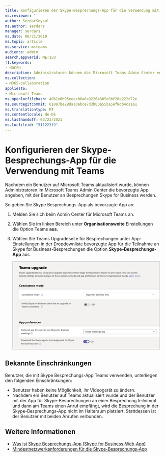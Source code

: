 ```yaml
---
title: Konfigurieren der Skype-Besprechungs-App für die Verwendung mit Teams
ms.reviewer: ''
author: SerdarSoysal
ms.author: serdars
manager: serdars
ms.date: 06/21/2019
ms.topic: article
ms.service: msteams
audience: admin
search.appverid: MET150
f1.keywords:
- NOCSH
description: Administratoren können das Microsoft Teams Admin Center verwenden, um die Skype-Besprechungs-App für die Zusammenarbeit mit Teams
ms.collection:
- M365-collaboration
appliesto:
- Microsoft Teams
ms.openlocfilehash: 40b1e0b95eeac06a0a92264305e0bf20e222d72e
ms.sourcegitcommit: 01087be29daa3abce7d3b03a55ba5ef8db4ca161
ms.translationtype: MT
ms.contentlocale: de-DE
ms.lasthandoff: 03/23/2021
ms.locfileid: "51122319"
---
```

<a name="configure-the-skype-meetings-app-to-work-with-teams"></a>Konfigurieren der Skype-Besprechungs-App für die Verwendung mit Teams
===================================================

Nachdem ein Benutzer auf Microsoft Teams aktualisiert wurde, können Administratoren im Microsoft Teams Admin Center die bevorzugte App angeben, mit der Benutzer an Besprechungen Skype for Business werden.

So geben Sie Skype Besprechungs-App als bevorzugte App an:

1. Melden Sie sich beim Admin Center für Microsoft Teams an.
2. Wählen Sie im linken Bereich unter **Organisationsweite** Einstellungen die Option Teams **aus.**
3. Wählen Sie Teams Upgradeseite für Besprechungen unter App-Einstellungen in der  Dropdownliste bevorzugte App für die Teilnahme an Skype for Business-Besprechungen die Option **Skype-Besprechungs-App** aus. 

    ![Wählen Sie bevorzugte App für Benutzer für die Teilnahme an Besprechungen Skype for Business aus.](media/teams-configure-skype-meetings-app-to-work-with-teams-image1.png)

## <a name="known-limitations"></a>Bekannte Einschränkungen

Benutzer, die mit Skype Besprechungs-App Teams verwenden, unterliegen den folgenden Einschränkungen:

- Benutzer haben keine Möglichkeit, ihr Videogerät zu ändern.
- Nachdem ein Benutzer auf Teams aktualisiert wurde und der Benutzer mit der App für Skype-Besprechungen an einer Besprechung teilnimmt und dann am Teams einen Anruf empfängt, wird die Besprechung in der Skype-Besprechungs-App nicht im Halteraum platziert. Stattdessen ist der Benutzer mit beiden Anrufen verbunden.

## <a name="more-information"></a>Weitere Informationen

- [Was ist Skype Besprechungs-App (Skype for Business-Web-App)](https://support.office.microsoft.com/article/what-is-skype-meetings-app-skype-for-business-web-app-1ff3d412-718a-4982-8ff2-a4992608cdb5)
- [Mindestnetzwerkanforderungen für die Skype-Besprechungs-App](/previous-versions/office/communications/mt845808(v=ocs.16))